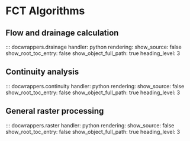 # FCT Algorithms

## Flow and drainage calculation

::: docwrappers.drainage
    handler: python
    rendering:
        show_source: false
        show_root_toc_entry: false
        show_object_full_path: true
        heading_level: 3

## Continuity analysis

::: docwrappers.continuity
    handler: python
    rendering:
        show_source: false
        show_root_toc_entry: false
        show_object_full_path: true
        heading_level: 3

## General raster processing

::: docwrappers.raster
    handler: python
    rendering:
        show_source: false
        show_root_toc_entry: false
        show_object_full_path: true
        heading_level: 3